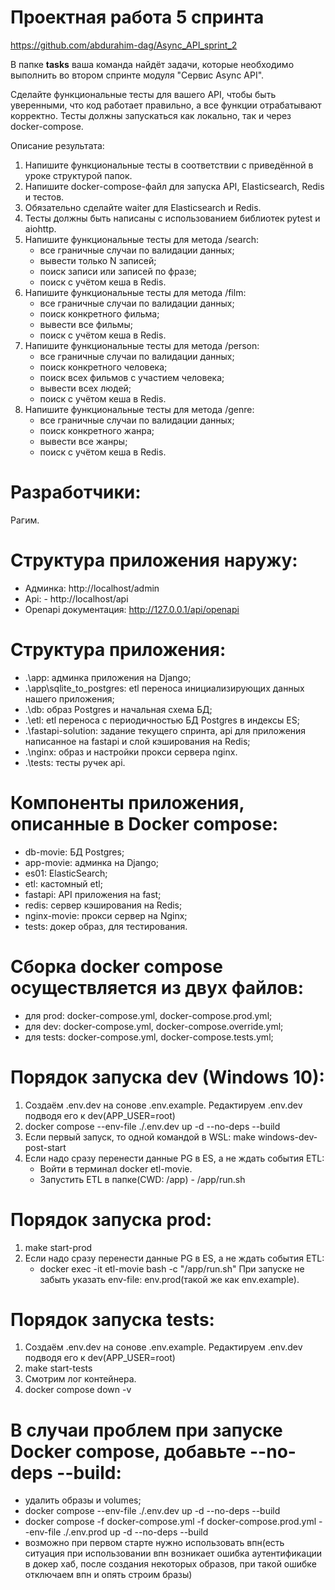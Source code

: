 # Проектная работа 5 спринта
https://github.com/abdurahim-dag/Async_API_sprint_2

В папке **tasks** ваша команда найдёт задачи, которые необходимо выполнить во втором спринте модуля "Сервис Async API".

Сделайте функциональные тесты для вашего API, чтобы быть уверенными, что код работает правильно, а все функции отрабатывают корректно. Тесты должны запускаться как локально, так и через docker-compose.

Описание результата:

1. Напишите функциональные тесты в соответствии с приведённой в уроке структурой папок.
2. Напишите docker-compose-файл для запуска API, Elasticsearch, Redis и тестов.
3. Обязательно сделайте waiter для Elasticsearch и Redis.
4. Тесты должны быть написаны с использованием библиотек pytest и aiohttp.
5. Напишите функциональные тесты для метода  /search:
   - все граничные случаи по валидации данных;
   - вывести только N записей;
   - поиск записи или записей по фразе;
   - поиск с учётом кеша в Redis.
6. Напишите функциональные тесты для метода  /film:
   - все граничные случаи по валидации данных;
   - поиск конкретного фильма;
   - вывести все фильмы;
   - поиск с учётом кеша в Redis.
7. Напишите функциональные тесты для метода  /person:
   - все граничные случаи по валидации данных;
   - поиск конкретного человека;
   - поиск всех фильмов с участием человека;
   - вывести всех людей;
   - поиск с учётом кеша в Redis.
8. Напишите функциональные тесты для метода  /genre:
   - все граничные случаи по валидации данных;
   - поиск конкретного жанра;
   - вывести все жанры;
   - поиск с учётом кеша в Redis.

# Разработчики:
Рагим.

# Структура приложения наружу:
- Админка: http://localhost/admin
- Api: - http://localhost/api
- Openapi документация: http://127.0.0.1/api/openapi

# Структура приложения:
- .\app: админка приложения на Django;
- .\app\sqlite_to_postgres: etl переноса инициализирующих данных нашего приложения;
- .\db: образ Postgres и начальная схема БД;
- .\etl: etl переноса с периодичностью БД Postgres в индексы ES;
- .\fastapi-solution: задание текущего спринта, api для приложения написанное на fastapi и слой кэширования на Redis;
- .\nginx: образ и настройки прокси сервера nginx.
- .\tests: тесты ручек api.

# Компоненты приложения, описанные в Docker compose:
- db-movie: БД Postgres;
- app-movie: админка на Django;
- es01: ElasticSearch;
- etl: кастомный etl;
- fastapi: API приложения на fast;
- redis: сервер кэширования на Redis;
- nginx-movie: прокси сервер на Nginx;
- tests: докер образ, для тестирования.

# Сборка docker compose осуществляется из двух файлов:
   - для prod: docker-compose.yml, docker-compose.prod.yml;
   - для dev:  docker-compose.yml, docker-compose.override.yml;
   - для tests: docker-compose.yml, docker-compose.tests.yml;

# Порядок запуска dev (Windows 10):
1. Создаём .env.dev на сонове .env.example. Редактируем .env.dev подводя его к dev(APP_USER=root)
2. docker compose --env-file ./.env.dev up -d --no-deps --build
3. Если первый запуск, то одной командой в WSL: make windows-dev-post-start
4. Если надо сразу перенести данные PG в ES, а не ждать события ETL:
   - Войти в терминал docker etl-movie.
   - Запустить ETL в папке(CWD: /app) - /app/run.sh

# Порядок запуска prod:
1. make start-prod
2. Если надо сразу перенести данные PG в ES, а не ждать события ETL:
   - docker exec -it etl-movie bash -c "/app/run.sh" 
   При запуске не забыть указать env-file: env.prod(такой же как env.example).

# Порядок запуска tests:
1. Создаём .env.dev на сонове .env.example. Редактируем .env.dev подводя его к dev(APP_USER=root)
2. make start-tests
3. Смотрим лог контейнера.
4. docker compose down -v

# В случаи проблем при запуске Docker compose, добавьте --no-deps --build:
   - удалить образы и volumes;
   - docker compose --env-file ./.env.dev up -d --no-deps --build
   - docker compose -f docker-compose.yml -f docker-compose.prod.yml --env-file ./.env.prod up -d --no-deps --build
   - возможно при первом старте нужно использовать впн(есть ситуация при использовании впн возникает ошибка аутентификации в докер хаб, после создания некоторых образов, при такой ошибке отключаем впн и опять строим бразы)
